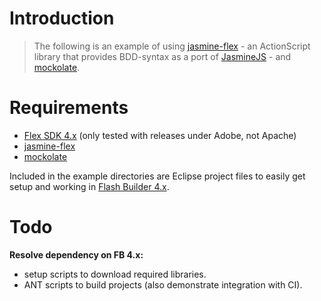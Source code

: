 Introduction
===
> The following is an example of using [jasmine-flex](https://github.com/BrianGenisio/jasmine-flex/wiki) - an ActionScript library that provides BDD-syntax as a port of [JasmineJS](http://pivotal.github.io/jasmine/) - and [mockolate](http://mockolate.org/).

Requirements
===
* [Flex SDK 4.x](http://sourceforge.net/adobe/flexsdk/wiki/Download%20Flex%204.6/) (only tested with releases under Adobe, not Apache)
* [jasmine-flex](https://github.com/BrianGenisio/jasmine-flex/wiki)
* [mockolate](https://github.com/drewbourne/mockolate)

Included in the example directories are Eclipse project files to easily get setup and working in [Flash Builder 4.x](http://www.adobe.com/products/flash-builder.html).

Todo
===
**Resolve dependency on FB 4.x:**

* setup scripts to download required libraries.
* ANT scripts to build projects (also demonstrate integration with CI).
